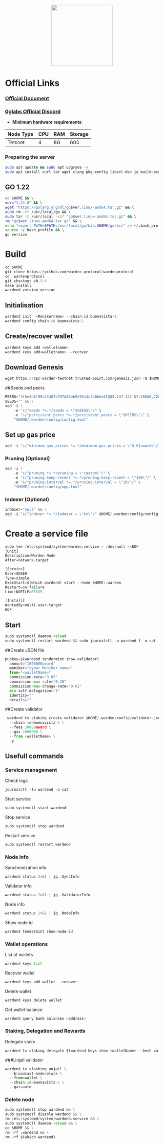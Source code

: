 <p style="font-size:14px" align="right">


<p align="center">
 <img height="200" height="auto" src="https://i.postimg.cc/x85RFbZf/wadren1.jpg">











# Official Links
### [Official Document](https://docs.wardenprotocol.org/)
### [0glabs Official Discord](https://discord.gg/gEdhUMw7)



- **Minimum hardware requirements**:

| Node Type |CPU | RAM  | Storage  | 
|-----------|----|------|----------|
| Tetsnet       |  4   |    8G    |    600     |

 ### Preparing the server

```bash
sudo apt update && sudo apt upgrade -y
sudo apt install curl tar wget clang pkg-config libssl-dev jq build-essential bsdmainutils git make ncdu gcc git jq chrony liblz4-tool -y
```

## GO 1.22

```bash
cd $HOME && \
ver="1.22.0" && \
wget "https://golang.org/dl/go$ver.linux-amd64.tar.gz" && \
sudo rm -rf /usr/local/go && \
sudo tar -C /usr/local -xzf "go$ver.linux-amd64.tar.gz" && \
rm "go$ver.linux-amd64.tar.gz" && \
echo "export PATH=$PATH:/usr/local/go/bin:$HOME/go/bin" >> ~/.bash_profile && \
source ~/.bash_profile && \
go version
```
# Build 
```python
cd $HOME
git clone https://github.com/warden-protocol/wardenprotocol
cd  wardenprotocol
git checkout v0.3.0
make install
wardend version version
```
 ## Initialisation
```python
wardend init  <Monikername> --chain-id buenavista-1
wardend config chain-id buenavista-1
``` 
## Create/recover wallet
```python
wardend keys add <walletname>
wardend keys add<walletname> --recover
```
## Download Genesis
```python
wget https://rpc-warden-testnet.trusted-point.com/genesis.json -O $HOME/.warden/config/genesis.json
```
##Seeds and peers 
```python
PEERS="3f6e3d6f99c23487e797d28eb9d95e3cfb0b6e61@84.247.147.57:26656,22df256e71ba01bba80038c527a4f1103ad129d9@65.108.251.125:26656,ee528080741055cb7067f3e0bdda9badac834fc5@81.0.249.86:11256,ff13a301d956badc596de7145b19052f0965d62d@44.205.14.73:666,e9776f41f1682012555b86a3353db46188e19bc3@173.249.39.125:26656,89fbdc8995727e1c0d8525cdf087f1a6517f2685@168.119.10.134:29482,8973f6b31d3183daca419415a424604a5f67b8bd@138.201.51.154:30504,d4af4ec2657c9756c87aa5b49d2d724b45f96d8b@188.165.228.73:26656" && \
SEEDS="" && \
sed -i \
    -e "s/^seeds *=.*/seeds = \"$SEEDS\"/" \
    -e "s/^persistent_peers *=.*/persistent_peers = \"$PEERS\"/" \
    "$HOME/.warden/config/config.toml"
```
## Set up gas price 
```python
sed -i "s/^minimum-gas-prices *=.*/minimum-gas-prices = \"0.01uward\"/" $HOME/.warden/config/app.toml
```
### Pruning (Optional)
```python
sed -i \
    -e "s/^pruning *=.*/pruning = \"custom\"/" \
    -e "s/^pruning-keep-recent *=.*/pruning-keep-recent = \"100\"/" \
    -e "s/^pruning-interval *=.*/pruning-interval = \"10\"/" \
    "$HOME/.warden/config/app.toml"
```
 ### Indexer (Optional)
```python
indexer="null" && \
sed -i "s/^indexer *=.*/indexer = \"kv\"/" $HOME/.warden/config/config.toml
```
# Create a service file
```python
sudo tee /etc/systemd/system/warden.service > /dev/null <<EOF
[Unit]
Description=Warden Node
After=network.target

[Service]
User=$USER
Type=simple
ExecStart=$(which wardend) start --home $HOME/.warden
Restart=on-failure
LimitNOFILE=65535

[Install]
WantedBy=multi-user.target
EOF
```
## Start
```python
sudo systemctl daemon-reload
sudo systemctl restart wardend && sudo journalctl -u wardend-f -o cat
```
##Create JSON file
```python
pubkey=$(wardend tendermint show-validator)
  amount="1000000uward"
  moniker="<your Moniker name>"
  from="<walletName>"
  commission-rate="0.05" 
  commission-max-rate="0.20" 
  commission-max-change-rate="0.01" 
  min-self-delegation="1" 
  identity="" 
  details="" 
   ```
##Create validator
```python
 wardend tx staking create-validator $HOME/.warden/config/validator.json \
  --chain-id=buenavista-1 \
  --fees 30000uward \
  --gas 2000000 \
  --from <walletName> \
  -y

   ```
## Usefull commands
### Service management
Check logs
```python
journalctl -fu wardend -o cat
```

Start service
```python
sudo systemctl start wardend
```

Stop service
```python
sudo systemctl stop wardend
```

Restart service
```python
sudo systemctl restart wardend
```

### Node info
Synchronization info
```python
wardend status 2>&1 | jq .SyncInfo
```

Validator info
```python
wardend status 2>&1 | jq .ValidatorInfo
```

Node info
```python
wardend status 2>&1 | jq .NodeInfo
```

Show node id
```python
wardend tendermint show-node-id
```

### Wallet operations
List of wallets
```python
wardend keys list
```
Recover wallet
```python
wardend keys add wallet --recover
```
Delete wallet
```python
wardend keys delete wallet
```
Get wallet balance
```python
wardend query bank balances <address>
```
### Staking, Delegation and Rewards
Delegate stake
```python
wardend tx staking delegate $(wardend keys show <walletName> --bech val -a)  <AMOUNT>uward --from <walletName> --gas 2000000 --fees 30000uward -y
```
###Unjail validator
```python
wardend tx slashing unjail \
  --broadcast-mode=block \
  --from=wallet \
  --chain-id=buenavista-1 \
  --gas=auto
```

### Delete node
```python
sudo systemctl stop wardend && \
sudo systemctl disable wardend && \
rm /etc/systemd/system/wardend.service && \
sudo systemctl daemon-reload && \
cd $HOME && \
rm -rf .wardend && \
rm -rf $(which wardend)
```
